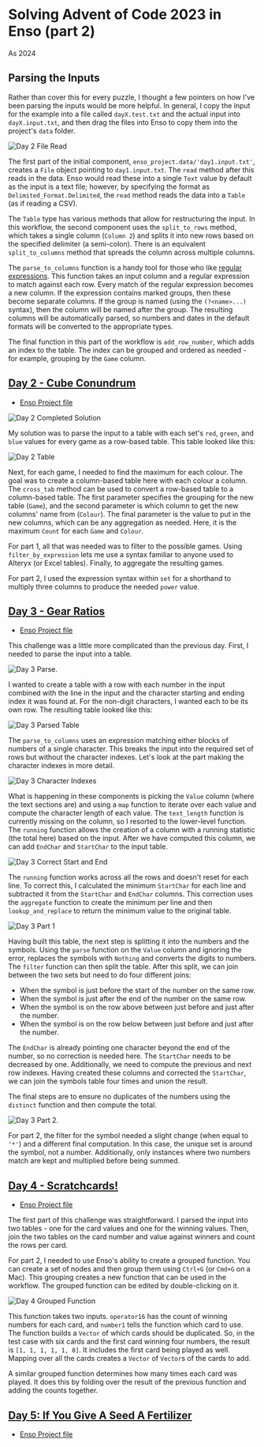 # Solving Advent of Code 2023 in Enso (part 2)

As 2024

## Parsing the Inputs

Rather than cover this for every puzzle, I thought a few pointers on how I've been parsing the inputs would be more helpful. In general, I copy the input for the example into a file called `dayX.test.txt` and the actual input into `dayX.input.txt`, and then drag the files into Enso to copy them into the project's `data` folder.

![Day 2 File Read](day2_input.png)

The first part of the initial component, `enso_project.data/'day1.input.txt'`, creates a `File` object pointing to `day1.input.txt`. The `read` method after this reads in the data. Enso would read these into a single `Text` value by default as the input is a text file; however, by specifying the format as `Delimited_Format.Delimited`, the `read` method reads the data into a `Table` (as if reading a CSV). 

The `Table` type has various methods that allow for restructuring the input. In this workflow, the second component uses the `split_to_rows` method, which takes a single column (`Column 2`) and splits it into new rows based on the specified delimiter (a semi-colon). There is an equivalent `split_to_columns` method that spreads the column across multiple columns.

The `parse_to_columns` function is a handy tool for those who like [regular expressions](https://en.wikipedia.org/wiki/Regular_expression). This function takes an input column and a regular expression to match against each row. Every match of the regular expression becomes a new column. If the expression contains marked groups, then these become separate columns. If the group is named (using the `(?<name>...)` syntax), then the column will be named after the group. The resulting columns will be automatically parsed, so numbers and dates in the default formats will be converted to the appropriate types.

The final function in this part of the workflow is `add_row_number`, which adds an index to the table. The index can be grouped and ordered as needed - for example, grouping by the `Game` column.

## [Day 2 - Cube Conundrum](https://adventofcode.com/2023/day/2)
- [Enso Project file](https://github.com/jdunkerley/adventofcode/raw/master/2023/AoC_2023_2.enso-project)

![Day 2 Completed Solution](day2_solution.png)

My solution was to parse the input to a table with each set's `red`, `green`, and `blue` values for every game as a row-based table. This table looked like this:

![Day 2 Table](day2_parsed.png)

Next, for each game, I needed to find the maximum for each colour. The goal was to create a column-based table here with each colour a column. The `cross_tab` method can be used to convert a row-based table to a column-based table. The first parameter specifies the grouping for the new table (`Game`), and the second parameter is which column to get the new columns' name from (`Colour`). The final parameter is the value to put in the new columns, which can be any aggregation as needed. Here, it is the maximum `Count` for each `Game` and `Colour`.

For part 1, all that was needed was to filter to the possible games. Using `filter_by_expression` lets me use a syntax familiar to anyone used to Alteryx (or Excel tables). Finally, to aggregate the resulting games.

For part 2, I used the expression syntax within `set` for a shorthand to multiply three columns to produce the needed `power` value.

## [Day 3 - Gear Ratios](https://adventofcode.com/2023/day/3)
- [Enso Project file](https://github.com/jdunkerley/adventofcode/raw/master/2023/AoC_2023_3.enso-project)

This challenge was a little more complicated than the previous day. First, I needed to parse the input into a table.

![Day 3 Parse](day3_parse.png).

I wanted to create a table with a row with each number in the input combined with the line in the input and the character starting and ending index it was found at. For the non-digit characters, I wanted each to be its own row. The resulting table looked like this:

![Day 3 Parsed Table](day3_parsed.png)

The `parse_to_columns` uses an expression matching either blocks of numbers of a single character. This breaks the input into the required set of rows but without the character indexes. Let's look at the part making the character indexes in more detail.

![Day 3 Character Indexes](day3_parse_charindex.png)

What is happening in these components is picking the `Value` column (where the text sections are) and using a `map` function to iterate over each value and compute the character length of each value. The `text_length` function is currently missing on the column, so I resorted to the lower-level function. The `running` function allows the creation of a column with a running statistic (the total here) based on the input. After we have computed this column, we can add `EndChar` and `StartChar` to the input table.

![Day 3 Correct Start and End](day3_running_correction.png)

The `running` function works across all the rows and doesn't reset for each line. To correct this, I calculated the minimum `StartChar` for each line and subtracted it from the `StartChar` and `EndChar` columns. This correction uses the `aggregate` function to create the minimum per line and then `lookup_and_replace` to return the minimum value to the original table.

![Day 3 Part 1](day3_part1.png)

Having built this table, the next step is splitting it into the numbers and the symbols. Using the `parse` function on the `Value` column and ignoring the error, replaces the symbols with `Nothing` and converts the digits to numbers. The `filter` function can then split the table. After this split, we can join between the two sets but need to do four different joins:

- When the symbol is just before the start of the number on the same row.
- When the symbol is just after the end of the number on the same row.
- When the symbol is on the row above between just before and just after the number.
- When the symbol is on the row below between just before and just after the number.

The `EndChar` is already pointing one character beyond the end of the number, so no correction is needed here. The `StartChar` needs to be decreased by one. Additionally, we need to compute the previous and next row indexes. Having created these columns and corrected the `StartChar`, we can join the symbols table four times and union the result.

The final steps are to ensure no duplicates of the numbers using the `distinct` function and then compute the total.

![Day 3 Part 2](day3_part2.png).

For part 2, the filter for the symbol needed a slight change (when equal to `'*'`) and a different final computation. In this case, the unique set is around the symbol, not a number. Additionally, only instances where two numbers match are kept and multiplied before being summed.

## [Day 4 - Scratchcards!](https://adventofcode.com/2023/day/4)
- [Enso Project file](https://github.com/jdunkerley/adventofcode/raw/master/2023/AoC_2023_4.enso-project)

The first part of this challenge was straightforward. I parsed the input into two tables - one for the card values and one for the winning values. Then, join the two tables on the card number and value against winners and count the rows per card.

For part 2, I needed to use Enso's ability to create a grouped function. You can create a set of nodes and then group them using `Ctrl+G` (or `Cmd+G` on a Mac). This grouping creates a new function that can be used in the workflow. The grouped function can be edited by double-clicking on it.

![Day 4 Grouped Function](day4_grouped_function.png)

This function takes two inputs. `operator16` has the count of winning numbers for each card, and `number1` tells the function which card to use. The function builds a `Vector` of which cards should be duplicated. So, in the test case with six cards and the first card winning four numbers, the result is `[1, 1, 1, 1, 1, 0]`. It includes the first card being played as well. Mapping over all the cards creates a `Vector` of `Vector`s of the cards to add.

A similar grouped function determines how many times each card was played. It does this by folding over the result of the previous function and adding the counts together.

## [Day 5: If You Give A Seed A Fertilizer](https://adventofcode.com/2023/day/5)
- [Enso Project file](https://github.com/jdunkerley/adventofcode/raw/master/2023/AoC_2023_5.enso-project)


